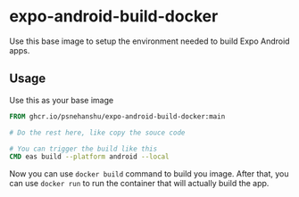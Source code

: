 # expo-android-build-docker

Use this base image to setup the environment needed to build Expo Android apps.

## Usage

Use this as your base image

```Dockerfile
FROM ghcr.io/psnehanshu/expo-android-build-docker:main

# Do the rest here, like copy the souce code

# You can trigger the build like this
CMD eas build --platform android --local
```

Now you can use `docker build` command to build you image. After that, you can use `docker run` to run the container that will actually build the app.
